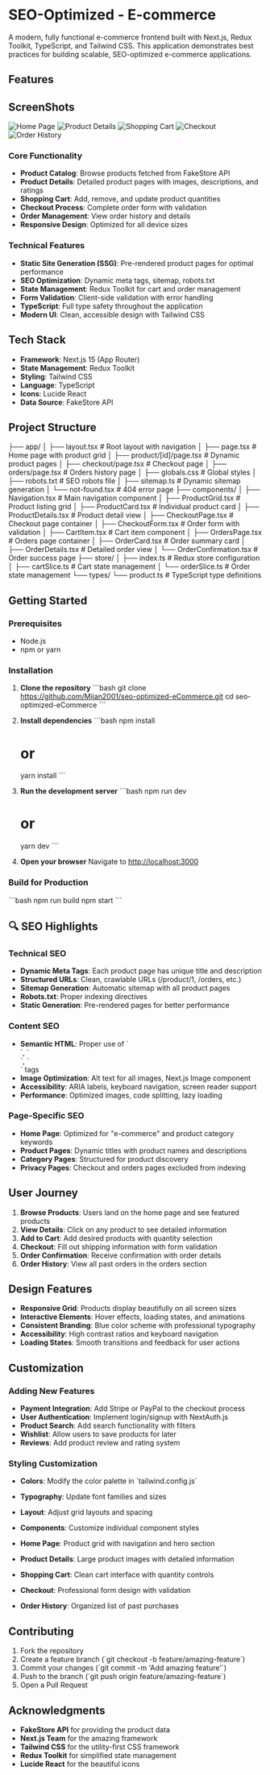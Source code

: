 # SEO-Optimized - E-commerce

A modern, fully functional e-commerce frontend built with Next.js, Redux Toolkit, TypeScript, and Tailwind CSS. This application demonstrates best practices for building scalable, SEO-optimized e-commerce applications.

## Features

## ScreenShots

![Home Page](./home.png)
![Product Details](./product-details.png)
![Shopping Cart](./product-cart.png)
![Checkout](./payment.png)
![Order History](./order.png)

### Core Functionality

-   **Product Catalog**: Browse products fetched from FakeStore API
-   **Product Details**: Detailed product pages with images, descriptions, and ratings
-   **Shopping Cart**: Add, remove, and update product quantities
-   **Checkout Process**: Complete order form with validation
-   **Order Management**: View order history and details
-   **Responsive Design**: Optimized for all device sizes

### Technical Features

-   **Static Site Generation (SSG)**: Pre-rendered product pages for optimal performance
-   **SEO Optimization**: Dynamic meta tags, sitemap, robots.txt
-   **State Management**: Redux Toolkit for cart and order management
-   **Form Validation**: Client-side validation with error handling
-   **TypeScript**: Full type safety throughout the application
-   **Modern UI**: Clean, accessible design with Tailwind CSS

## Tech Stack

-   **Framework**: Next.js 15 (App Router)
-   **State Management**: Redux Toolkit
-   **Styling**: Tailwind CSS
-   **Language**: TypeScript
-   **Icons**: Lucide React
-   **Data Source**: FakeStore API

## Project Structure

├── app/
│ ├── layout.tsx # Root layout with navigation
│ ├── page.tsx # Home page with product grid
│ ├── product/[id]/page.tsx # Dynamic product pages
│ ├── checkout/page.tsx # Checkout page
│ ├── orders/page.tsx # Orders history page
│ ├── globals.css # Global styles
│ ├── robots.txt # SEO robots file
│ ├── sitemap.ts # Dynamic sitemap generation
│ └── not-found.tsx # 404 error page
├── components/
│ ├── Navigation.tsx # Main navigation component
│ ├── ProductGrid.tsx # Product listing grid
│ ├── ProductCard.tsx # Individual product card
│ ├── ProductDetails.tsx # Product detail view
│ ├── CheckoutPage.tsx # Checkout page container
│ ├── CheckoutForm.tsx # Order form with validation
│ ├── CartItem.tsx # Cart item component
│ ├── OrdersPage.tsx # Orders page container
│ ├── OrderCard.tsx # Order summary card
│ ├── OrderDetails.tsx # Detailed order view
│ └── OrderConfirmation.tsx # Order success page
├── store/
│ ├── index.ts # Redux store configuration
│ ├── cartSlice.ts # Cart state management
│ └── orderSlice.ts # Order state management
└── types/
└── product.ts # TypeScript type definitions

## Getting Started

### Prerequisites

-   Node.js
-   npm or yarn

### Installation

1. **Clone the repository**
   \`\`\`bash
   git clone https://github.com/Mijan2001/seo-optimized-eCommerce.git
   cd seo-optimized-eCommerce
   \`\`\`

2. **Install dependencies**
   \`\`\`bash
   npm install

    # or

    yarn install
    \`\`\`

3. **Run the development server**
   \`\`\`bash
   npm run dev

    # or

    yarn dev
    \`\`\`

4. **Open your browser**
   Navigate to [http://localhost:3000](http://localhost:3000)

### Build for Production

\`\`\`bash
npm run build
npm start
\`\`\`

## 🔍 SEO Highlights

### Technical SEO

-   **Dynamic Meta Tags**: Each product page has unique title and description
-   **Structured URLs**: Clean, crawlable URLs (/product/1, /orders, etc.)
-   **Sitemap Generation**: Automatic sitemap with all product pages
-   **Robots.txt**: Proper indexing directives
-   **Static Generation**: Pre-rendered pages for better performance

### Content SEO

-   **Semantic HTML**: Proper use of \`<main>\`, \`<section>\`, \`<article>\` tags
-   **Image Optimization**: Alt text for all images, Next.js Image component
-   **Accessibility**: ARIA labels, keyboard navigation, screen reader support
-   **Performance**: Optimized images, code splitting, lazy loading

### Page-Specific SEO

-   **Home Page**: Optimized for "e-commerce" and product category keywords
-   **Product Pages**: Dynamic titles with product names and descriptions
-   **Category Pages**: Structured for product discovery
-   **Privacy Pages**: Checkout and orders pages excluded from indexing

## User Journey

1. **Browse Products**: Users land on the home page and see featured products
2. **View Details**: Click on any product to see detailed information
3. **Add to Cart**: Add desired products with quantity selection
4. **Checkout**: Fill out shipping information with form validation
5. **Order Confirmation**: Receive confirmation with order details
6. **Order History**: View all past orders in the orders section

## Design Features

-   **Responsive Grid**: Products display beautifully on all screen sizes
-   **Interactive Elements**: Hover effects, loading states, and animations
-   **Consistent Branding**: Blue color scheme with professional typography
-   **Accessibility**: High contrast ratios and keyboard navigation
-   **Loading States**: Smooth transitions and feedback for user actions

## Customization

### Adding New Features

-   **Payment Integration**: Add Stripe or PayPal to the checkout process
-   **User Authentication**: Implement login/signup with NextAuth.js
-   **Product Search**: Add search functionality with filters
-   **Wishlist**: Allow users to save products for later
-   **Reviews**: Add product review and rating system

### Styling Customization

-   **Colors**: Modify the color palette in \`tailwind.config.js\`
-   **Typography**: Update font families and sizes
-   **Layout**: Adjust grid layouts and spacing
-   **Components**: Customize individual component styles

-   **Home Page**: Product grid with navigation and hero section
-   **Product Details**: Large product images with detailed information
-   **Shopping Cart**: Clean cart interface with quantity controls
-   **Checkout**: Professional form design with validation
-   **Order History**: Organized list of past purchases

## Contributing

1. Fork the repository
2. Create a feature branch (\`git checkout -b feature/amazing-feature\`)
3. Commit your changes (\`git commit -m 'Add amazing feature'\`)
4. Push to the branch (\`git push origin feature/amazing-feature\`)
5. Open a Pull Request

## Acknowledgments

-   **FakeStore API** for providing the product data
-   **Next.js Team** for the amazing framework
-   **Tailwind CSS** for the utility-first CSS framework
-   **Redux Toolkit** for simplified state management
-   **Lucide React** for the beautiful icons
